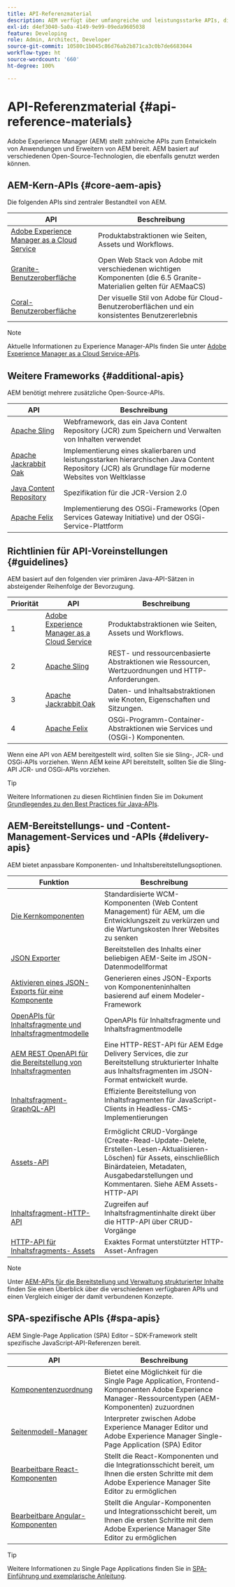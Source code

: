 ```yaml
---
title: API-Referenzmaterial
description: AEM verfügt über umfangreiche und leistungsstarke APIs, die Sie für Ihr Digital-Experience-Projekt nutzen können.
exl-id: d4ef3040-5a0a-4149-9e99-09eda9605038
feature: Developing
role: Admin, Architect, Developer
source-git-commit: 10580c1b045c86d76ab2b871ca3c0b7de6683044
workflow-type: ht
source-wordcount: '660'
ht-degree: 100%

---
```


# API-Referenzmaterial {#api-reference-materials}

Adobe Experience Manager (AEM) stellt zahlreiche APIs zum Entwickeln von Anwendungen und Erweitern von AEM bereit. AEM basiert auf verschiedenen Open-Source-Technologien, die ebenfalls genutzt werden können.

## AEM-Kern-APIs {#core-aem-apis}

Die folgenden APIs sind zentraler Bestandteil von AEM.

| API | Beschreibung |
|---|---|
| [Adobe Experience Manager as a Cloud Service](https://www.adobe.io/experience-manager/reference-materials/cloud-service/javadoc/index.html) | Produktabstraktionen wie Seiten, Assets und Workflows. |
| [Granite-Benutzeroberfläche](https://helpx.adobe.com/de/experience-manager/6-5/sites/developing/using/reference-materials/granite-ui/api/jcr_root/libs/granite/ui/index.html#) | Open Web Stack von Adobe mit verschiedenen wichtigen Komponenten (die 6.5 Granite-Materialien gelten für AEMaaCS) |
| [Coral-Benutzeroberfläche](https://opensource.adobe.com/coral-spectrum/documentation/) | Der visuelle Stil von Adobe für Cloud-Benutzeroberflächen und ein konsistentes Benutzererlebnis |

<!---
|Editor core JavaScript API reference|Provides all the base objects and concepts to support authoring of content resources|
--->

>[!NOTE]
>
>Aktuelle Informationen zu Experience Manager-APIs finden Sie unter [Adobe Experience Manager as a Cloud Service-APIs](https://developer.adobe.com/experience-cloud/experience-manager-apis/).

## Weitere Frameworks {#additional-apis}

AEM benötigt mehrere zusätzliche Open-Source-APIs.

| API | Beschreibung |
|---|---|
| [Apache Sling](https://sling.apache.org/apidocs/sling11/) | Webframework, das ein Java Content Repository (JCR) zum Speichern und Verwalten von Inhalten verwendet |
| [Apache Jackrabbit Oak](https://jackrabbit.apache.org/oak/docs/oak_api/overview.html) | Implementierung eines skalierbaren und leistungsstarken hierarchischen Java Content Repository (JCR) als Grundlage für moderne Websites von Weltklasse |
| [Java Content Repository](https://www.adobe.io/experience-manager/reference-materials/spec/javax.jcr/javadocs/jcr-2.0/index.html) | Spezifikation für die JCR-Version 2.0 |
| [Apache Felix](https://felix.apache.org) | Implementierung des OSGi-Frameworks (Open Services Gateway Initiative) und der OSGi-Service-Plattform |

## Richtlinien für API-Voreinstellungen {#guidelines}

AEM basiert auf den folgenden vier primären Java-API-Sätzen in absteigender Reihenfolge der Bevorzugung.

| Priorität | API | Beschreibung |
|---|---|---|
| 1 | [Adobe Experience Manager as a Cloud Service](https://www.adobe.io/experience-manager/reference-materials/cloud-service/javadoc/index.html) | Produktabstraktionen wie Seiten, Assets und Workflows. |
| 2 | [Apache Sling](https://sling.apache.org/apidocs/sling11/) | REST- und ressourcenbasierte Abstraktionen wie Ressourcen, Wertzuordnungen und HTTP-Anforderungen. |
| 3 | [Apache Jackrabbit Oak](https://jackrabbit.apache.org/oak/docs/oak_api/overview.html) | Daten- und Inhaltsabstraktionen wie Knoten, Eigenschaften und Sitzungen. |
| 4 | [Apache Felix](https://felix.apache.org/) | OSGi-Programm-Container-Abstraktionen wie Services und (OSGi-) Komponenten. |

Wenn eine API von AEM bereitgestellt wird, sollten Sie sie Sling-, JCR- und OSGi-APIs vorziehen. Wenn AEM keine API bereitstellt, sollten Sie die Sling-API JCR- und OSGi-APIs vorziehen.

>[!TIP]
>
>Weitere Informationen zu diesen Richtlinien finden Sie im Dokument [Grundlegendes zu den Best Practices für Java-APIs](https://experienceleague.adobe.com/docs/experience-manager-learn/foundation/development/understand-java-api-best-practices.html?lang=de).

## AEM-Bereitstellungs- und -Content-Management-Services und -APIs {#delivery-apis}

AEM bietet anpassbare Komponenten- und Inhaltsbereitstellungsoptionen.

| Funktion | Beschreibung |
|---|---|
| [Die Kernkomponenten](https://experienceleague.adobe.com/docs/experience-manager-core-components/using/introduction.html?lang=de) | Standardisierte WCM-Komponenten (Web Content Management) für AEM, um die Entwicklungszeit zu verkürzen und die Wartungskosten Ihrer Websites zu senken |
| [JSON Exporter](/help/implementing/developing/components/json-exporter.md) | Bereitstellen des Inhalts einer beliebigen AEM-Seite im JSON-Datenmodellformat |
| [Aktivieren eines JSON-Exports für eine Komponente](/help/implementing/developing/components/enabling-json-exporter.md) | Generieren eines JSON-Exports von Komponenteninhalten basierend auf einem Modeler-Framework |
| [OpenAPIs für Inhaltsfragmente und Inhaltsfragmentmodelle](/help/headless/content-fragment-openapis.md) | OpenAPIs für Inhaltsfragmente und Inhaltsfragmentmodelle |
| [AEM REST OpenAPI für die Bereitstellung von Inhaltsfragmenten](/help/headless/aem-rest-openapi-content-fragment-delivery.md) | Eine HTTP-REST-API für AEM Edge Delivery Services, die zur Bereitstellung strukturierter Inhalte aus Inhaltsfragmenten im JSON-Format entwickelt wurde. |
| [Inhaltsfragment-GraphQL-API](/help/headless/graphql-api/content-fragments.md) | Effiziente Bereitstellung von Inhaltsfragmenten für JavaScript-Clients in Headless-CMS-Implementierungen |
|  |  |
| [Assets-API](/help/assets/mac-api-assets.md) | Ermöglicht CRUD-Vorgänge (Create-Read-Update-Delete, Erstellen-Lesen-Aktualisieren-Löschen) für Assets, einschließlich Binärdateien, Metadaten, Ausgabedarstellungen und Kommentaren. Siehe AEM Assets-HTTP-API |
| [Inhaltsfragment-HTTP-API](/help/assets/content-fragments/assets-api-content-fragments.md) | Zugreifen auf Inhaltsfragmentinhalte direkt über die HTTP-API über CRUD-Vorgänge |
| [HTTP-API für Inhaltsfragments- Assets](https://experienceleague.adobe.com/docs/experience-manager-cloud-service/assets/admin/mac-api-assets.html?lang=de) | Exaktes Format unterstützter HTTP-Asset-Anfragen |

>[!NOTE]
>
>Unter [AEM-APIs für die Bereitstellung und Verwaltung strukturierter Inhalte](/help/headless/apis-headless-and-content-fragments.md) finden Sie einen Überblick über die verschiedenen verfügbaren APIs und einen Vergleich einiger der damit verbundenen Konzepte.

## SPA-spezifische APIs {#spa-apis}

AEM Single-Page Application (SPA) Editor – SDK-Framework stellt spezifische JavaScript-API-Referenzen bereit.

| API | Beschreibung |
|---|---|
| [Komponentenzuordnung](https://www.npmjs.com/package/@adobe/aem-spa-component-mapping) | Bietet eine Möglichkeit für die Single Page Application, Frontend-Komponenten Adobe Experience Manager-Ressourcentypen (AEM-Komponenten) zuzuordnen |
| [Seitenmodell-Manager](https://www.npmjs.com/package/@adobe/aem-spa-page-model-manager) | Interpreter zwischen Adobe Experience Manager Editor und Adobe Experience Manager Single-Page Application (SPA) Editor |
| [Bearbeitbare React-Komponenten](https://www.npmjs.com/package/@adobe/aem-react-editable-components) | Stellt die React-Komponenten und die Integrationsschicht bereit, um Ihnen die ersten Schritte mit dem Adobe Experience Manager Site Editor zu ermöglichen |
| [Bearbeitbare Angular-Komponenten](https://www.npmjs.com/package/@adobe/aem-angular-editable-components) | Stellt die Angular-Komponenten und Integrationsschicht bereit, um Ihnen die ersten Schritte mit dem Adobe Experience Manager Site Editor zu ermöglichen |

>[!TIP]
>
>Weitere Informationen zu Single Page Applications finden Sie in [SPA-Einführung und exemplarische Anleitung](/help/implementing/developing/hybrid/introduction.md).
